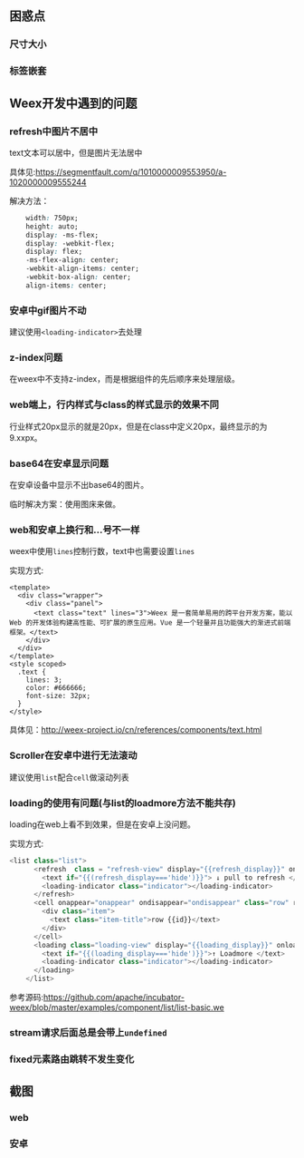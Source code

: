 ## 困惑点
### 尺寸大小

### 标签嵌套

## Weex开发中遇到的问题
### refresh中图片不居中
text文本可以居中，但是图片无法居中

具体见:https://segmentfault.com/q/1010000009553950/a-1020000009555244

解决方法：
```css
    width: 750px;
    height: auto;
    display: -ms-flex;
    display: -webkit-flex;
    display: flex;
    -ms-flex-align: center;
    -webkit-align-items: center;
    -webkit-box-align: center;
    align-items: center;
```

### 安卓中gif图片不动
建议使用`<loading-indicator>`去处理

### z-index问题
在weex中不支持z-index，而是根据组件的先后顺序来处理层级。

### web端上，行内样式与class的样式显示的效果不同
行业样式20px显示的就是20px，但是在class中定义20px，最终显示的为9.xxpx。

### base64在安卓显示问题
在安卓设备中显示不出base64的图片。

临时解决方案：使用图床来做。

### web和安卓上换行和...号不一样
weex中使用`lines`控制行数，text中也需要设置`lines`

实现方式:
```
<template>
  <div class="wrapper">
    <div class="panel">
      <text class="text" lines="3">Weex 是一套简单易用的跨平台开发方案，能以 Web 的开发体验构建高性能、可扩展的原生应用。Vue 是一个轻量并且功能强大的渐进式前端框架。</text>
    </div>
  </div>
</template>
<style scoped>
  .text {
    lines: 3;
    color: #666666;
    font-size: 32px;
  }
</style>
```
具体见：http://weex-project.io/cn/references/components/text.html

### Scroller在安卓中进行无法滚动
建议使用`list`配合`cell`做滚动列表

### loading的使用有问题(与list的loadmore方法不能共存)
loading在web上看不到效果，但是在安卓上没问题。

实现方式:
```js
<list class="list">
      <refresh  class = "refresh-view" display="{{refresh_display}}" onrefresh="onrefresh">
        <text if="{{(refresh_display==='hide')}}"> ↓ pull to refresh </text>
        <loading-indicator class="indicator"></loading-indicator>
      </refresh>
      <cell onappear="onappear" ondisappear="ondisappear" class="row" repeat="{{rows}}" index="{{$index}}">
        <div class="item">
          <text class="item-title">row {{id}}</text>
        </div>
      </cell>
      <loading class="loading-view" display="{{loading_display}}" onloading="onloading">
        <text if="{{(loading_display==='hide')}}">↑ Loadmore </text>
        <loading-indicator class="indicator"></loading-indicator>
      </loading>
    </list>
```
参考源码:https://github.com/apache/incubator-weex/blob/master/examples/component/list/list-basic.we

### stream请求后面总是会带上`undefined`

### fixed元素路由跳转不发生变化

## 截图
### web

### 安卓
